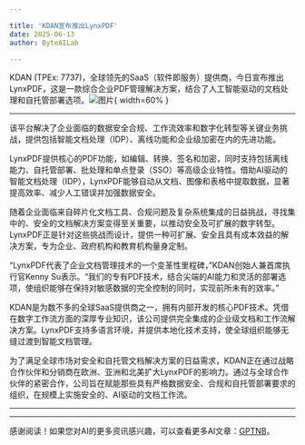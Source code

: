 ```yaml
---

title: 'KDAN宣布推出LynxPDF'
date: 2025-06-13
author: ByteAILab

---
```


KDAN (TPEx: 7737)，全球领先的SaaS（软件即服务）提供商，今日宣布推出LynxPDF，这是一款综合企业PDF管理解决方案，结合了人工智能驱动的文档处理和自托管部署选项。![图片](https://ai-techpark.com/wp-content/uploads/KDAN-Launches.jpg){ width=60% }

---
该平台解决了企业面临的数据安全合规、工作流效率和数字化转型等关键业务挑战，提供包括智能文档处理（IDP）、离线功能和企业级加密在内的先进功能。

LynxPDF提供核心的PDF功能，如编辑、转换、签名和加密，同时支持包括离线能力、自托管部署、批处理和单点登录（SSO）等高级企业特性。借助AI驱动的智能文档处理（IDP），LynxPDF能够自动从文档、图像和表格中提取数据，显著提高效率、减少人工错误并加强数据安全。

随着企业面临来自碎片化文档工具、合规问题及复杂系统集成的日益挑战，寻找集中的、安全的文档解决方案变得至关重要，以推动安全及可扩展的数字转型。LynxPDF正是针对这些挑战而设计，提供一种可扩展、安全且具有成本效益的解决方案，专为企业、政府机构和教育机构量身定制。

“LynxPDF代表了企业文档管理技术的一个变革性里程碑，”KDAN创始人兼首席执行官Kenny Su表示。“我们的专有PDF技术，结合尖端的AI能力和灵活的部署选项，使组织能够在保持对敏感数据的完全控制的同时，实现前所未有的效率。”

KDAN是为数不多的全球SaaS提供商之一，拥有内部开发的核心PDF技术。凭借在数字工作流方面的深厚专业知识，该公司提供完全集成的企业级文档和工作流解决方案。LynxPDF支持多语言环境，并提供本地化技术支持，使全球组织能够无缝过渡到智能文档管理。

为了满足全球市场对安全和自托管文档解决方案的日益需求，KDAN正在通过战略合作伙伴和分销商在欧洲、亚洲和北美扩大LynxPDF的影响力。通过与全球合作伙伴的紧密合作，公司旨在赋能那些具有严格数据安全、合规和自托管部署要求的组织，在规模上实施安全的、AI驱动的文档工作流。

---
---
感谢阅读！如果您对AI的更多资讯感兴趣，可以查看更多AI文章：[GPTNB](https://gptnb.com)。
